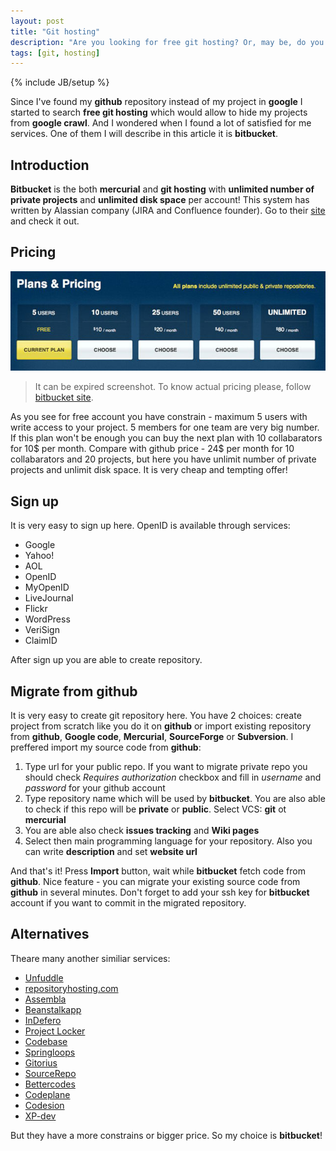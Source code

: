 ```yaml
---
layout: post
title: "Git hosting"
description: "Are you looking for free git hosting? Or, may be, do you want to find mercurial hosting? Do you want to find unfuddle VCS unlike github.com? If you answer yes at least for one of these questions this post will be useful for you. You are welcome!"
tags: [git, hosting]
---
```

{% include JB/setup %}

Since I've found my **github** repository instead of my project in **google** I started to search **free git hosting** which would allow to hide my projects from **google crawl**. And I wondered when I found a lot of satisfied for me services. One of them I will describe in this article it is **bitbucket**.

## Introduction

**Bitbucket** is the both **mercurial** and **git hosting** with **unlimited number of private projects** and **unlimited disk space** per account! This system has written by Alassian company (JIRA and Confluence founder). Go to their [site](http://bitbucket.org/) and check it out.

## Pricing
![BitBucket pricing](/images/bitbucket.jpg)

> It can be expired screenshot. To know actual pricing please, follow [bitbucket site](/images/bitbucket.jpg).

As you see for free account you have constrain - maximum 5 users with write access to your project. 5 members for one team are very big number. If this plan won't be enough you can buy the next plan with 10 collabarators for 10$ per month. Compare with github price - 24$ per month for 10 collabarators and 20 projects, but here you have unlimit number of private projects and unlimit disk space. It is very cheap and tempting offer!

## Sign up

It is very easy to sign up here. OpenID is available through services:

* Google
* Yahoo!
* AOL
* OpenID
* MyOpenID
* LiveJournal
* Flickr
* WordPress
* VeriSign
* ClaimID

After sign up you are able to create repository.

## Migrate from github

It is very easy to create git repository here. You have 2 choices: create project from scratch like you do it on **github** or import existing repository from **github**, **Google code**, **Mercurial**, **SourceForge** or **Subversion**. I preffered import my source code from **github**:

1. Type url for your public repo. If you want to migrate private repo you should check _Requires authorization_ checkbox and fill in *username* and *password* for your github account
2. Type repository name which will be used by **bitbucket**. You are also able to check if this repo will be **private** or **public**. Select VCS: **git** ot **mercurial**
3. You are able also check **issues tracking** and **Wiki pages**
4. Select then main programming language for your repository. Also you can write **description** and set **website url**

And that's it! Press **Import** button, wait while **bitbucket** fetch code from **github**. Nice feature - you can migrate your existing source code from **github** in several minutes. Don't forget to add your ssh key for **bitbucket** account if you want to commit in the migrated repository.

## Alternatives

Theare many another similiar services:

* [Unfuddle](http://unfuddle.com/)
* [repositoryhosting.com](http://repositoryhosting.com/)
* [Assembla](http://www.assembla.com/)
* [Beanstalkapp](http://beanstalkapp.com/)
* [InDefero](http://www.indefero.net/)
* [Project Locker](http://www.projectlocker.com/)
* [Codebase](http://www.codebasehq.com/)
* [Springloops](http://www.springloops.com/v2)
* [Gitorius](http://gitorious.org/)
* [SourceRepo](http://sourcerepo.com/)
* [Bettercodes](http://bettercodes.org/)
* [Codeplane](https://codeplane.com/)
* [Codesion](http://codesion.com/)
* [XP-dev](http://xp-dev.com/)

But they have a more constrains or bigger price. So my choice is **bitbucket**!
